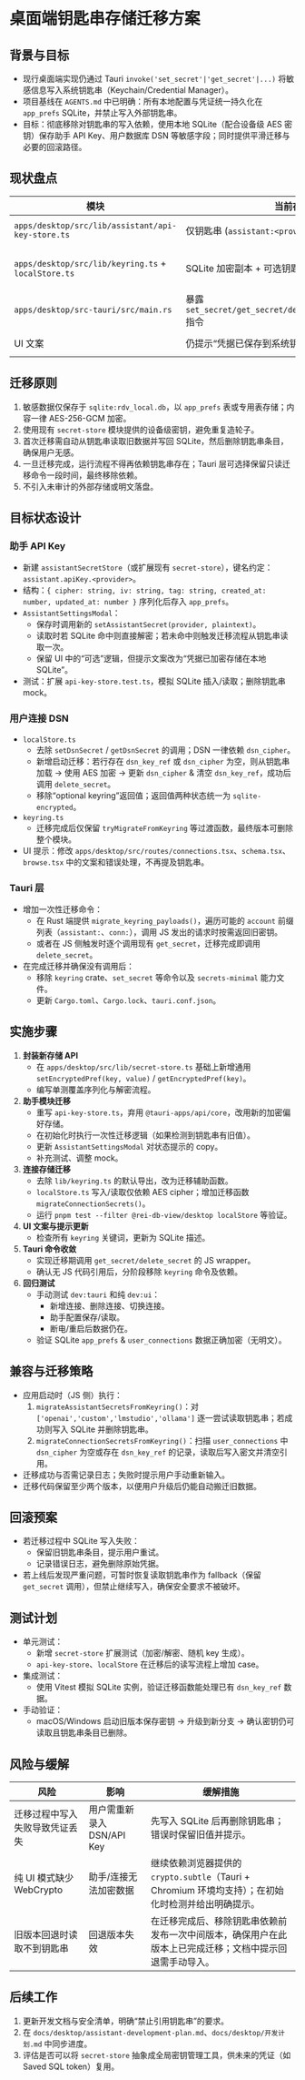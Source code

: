 # 桌面端钥匙串存储迁移方案

## 背景与目标

- 现行桌面端实现仍通过 Tauri `invoke('set_secret'|'get_secret'|...)` 将敏感信息写入系统钥匙串（Keychain/Credential Manager）。
- 项目基线在 `AGENTS.md` 中已明确：所有本地配置与凭证统一持久化在 `app_prefs` SQLite，并禁止写入外部钥匙串。
- 目标：彻底移除对钥匙串的写入依赖，使用本地 SQLite（配合设备级 AES 密钥）保存助手 API Key、用户数据库 DSN 等敏感字段；同时提供平滑迁移与必要的回滚路径。

## 现状盘点

| 模块 | 当前存储 | 说明 |
| --- | --- | --- |
| `apps/desktop/src/lib/assistant/api-key-store.ts` | 仅钥匙串 (`assistant:<provider>`) | `AssistantSettingsModal` 保存后即写入钥匙串，纯 UI 模式无法工作。|
| `apps/desktop/src/lib/keyring.ts` + `localStore.ts` | SQLite 加密副本 + 可选钥匙串 (`conn:<id>`) | DSN 默认写入 `user_connections.dsn_cipher`，但仍尝试同步钥匙串并保留 `dsn_key_ref` 回退。|
| `apps/desktop/src-tauri/src/main.rs` | 暴露 `set_secret/get_secret/delete_secret/has_secret` 指令 | 所有钥匙串操作入口；依赖 `keyring` crate 和 `secrets-minimal` capability。|
| UI 文案 | 仍提示“凭据已保存到系统钥匙串” | `apps/desktop/src/routes/connections.tsx` 等存在 Keyring 相关提示。|

## 迁移原则

1. 敏感数据仅保存于 `sqlite:rdv_local.db`，以 `app_prefs` 表或专用表存储；内容一律 AES-256-GCM 加密。
2. 使用现有 `secret-store` 模块提供的设备级密钥，避免重复造轮子。
3. 首次迁移需自动从钥匙串读取旧数据并写回 SQLite，然后删除钥匙串条目，确保用户无感。
4. 一旦迁移完成，运行流程不得再依赖钥匙串存在；Tauri 层可选择保留只读迁移命令一段时间，最终移除依赖。
5. 不引入未审计的外部存储或明文落盘。

## 目标状态设计

### 助手 API Key
- 新建 `assistantSecretStore`（或扩展现有 `secret-store`），键名约定：`assistant.apiKey.<provider>`。
- 结构：`{ cipher: string, iv: string, tag: string, created_at: number, updated_at: number }` 序列化后存入 `app_prefs`。
- `AssistantSettingsModal`：
  - 保存时调用新的 `setAssistantSecret(provider, plaintext)`。
  - 读取时若 SQLite 命中则直接解密；若未命中则触发迁移流程从钥匙串读取一次。
  - 保留 UI 中的“可选”逻辑，但提示文案改为“凭据已加密存储在本地 SQLite”。
- 测试：扩展 `api-key-store.test.ts`，模拟 SQLite 插入/读取；删除钥匙串 mock。

### 用户连接 DSN
- `localStore.ts`
  - 去除 `setDsnSecret` / `getDsnSecret` 的调用；DSN 一律依赖 `dsn_cipher`。
  - 新增启动迁移：若行存在 `dsn_key_ref` 或 `dsn_cipher` 为空，则从钥匙串加载 → 使用 AES 加密 → 更新 `dsn_cipher` & 清空 `dsn_key_ref`，成功后调用 `delete_secret`。
  - 移除“optional keyring”返回值；返回值两种状态统一为 `sqlite-encrypted`。
- `keyring.ts`
  - 迁移完成后仅保留 `tryMigrateFromKeyring` 等过渡函数，最终版本可删除整个模块。
- UI 提示：修改 `apps/desktop/src/routes/connections.tsx`、`schema.tsx`、`browse.tsx` 中的文案和错误处理，不再提及钥匙串。

### Tauri 层
- 增加一次性迁移命令：
  - 在 Rust 端提供 `migrate_keyring_payloads()`，遍历可能的 `account` 前缀列表（`assistant:`、`conn:`），调用 JS 发出的请求时按需返回旧密钥。
  - 或者在 JS 侧触发时逐个调用现有 `get_secret`，迁移完成即调用 `delete_secret`。
- 在完成迁移并确保没有调用后：
  - 移除 `keyring` crate、`set_secret` 等命令以及 `secrets-minimal` 能力文件。
  - 更新 `Cargo.toml`、`Cargo.lock`、`tauri.conf.json`。

## 实施步骤

1. **封装新存储 API**
   - 在 `apps/desktop/src/lib/secret-store.ts` 基础上新增通用 `setEncryptedPref(key, value)` / `getEncryptedPref(key)`。
   - 编写单测覆盖序列化与解密流程。
2. **助手模块迁移**
   - 重写 `api-key-store.ts`，弃用 `@tauri-apps/api/core`，改用新的加密偏好存储。
   - 在初始化时执行一次性迁移逻辑（如果检测到钥匙串有旧值）。
   - 更新 `AssistantSettingsModal` 对状态提示的 copy。
   - 补充测试、调整 mock。
3. **连接存储迁移**
   - 去除 `lib/keyring.ts` 的默认导出，改为迁移辅助函数。
   - `localStore.ts` 写入/读取仅依赖 AES cipher；增加迁移函数 `migrateConnectionSecrets()`。
   - 运行 `pnpm test --filter @rei-db-view/desktop localStore` 等验证。
4. **UI 文案与提示更新**
   - 检查所有 `keyring` 关键词，更新为 SQLite 描述。
5. **Tauri 命令收敛**
   - 实现迁移期调用 `get_secret/delete_secret` 的 JS wrapper。
   - 确认无 JS 代码引用后，分阶段移除 `keyring` 命令及依赖。
6. **回归测试**
   - 手动测试 `dev:tauri` 和纯 `dev:ui`：
     - 新增连接、删除连接、切换连接。
     - 助手配置保存/读取。
     - 断电/重启后数据仍在。
   - 验证 SQLite `app_prefs` & `user_connections` 数据正确加密（无明文）。

## 兼容与迁移策略

- 应用启动时（JS 侧）执行：
  1. `migrateAssistantSecretsFromKeyring()`：对 `['openai','custom','lmstudio','ollama']` 逐一尝试读取钥匙串；若成功则写入 SQLite 并删除钥匙串。
  2. `migrateConnectionSecretsFromKeyring()`：扫描 `user_connections` 中 `dsn_cipher` 为空或存在 `dsn_key_ref` 的记录，读取后写入密文并清空引用。
- 迁移成功与否需记录日志；失败时提示用户手动重新输入。
- 迁移代码保留至少两个版本，以便用户升级后仍能自动搬迁旧数据。

## 回滚预案

- 若迁移过程中 SQLite 写入失败：
  - 保留旧钥匙串条目，提示用户重试。
  - 记录错误日志，避免删除原始凭据。
- 若上线后发现严重问题，可暂时恢复读取钥匙串作为 fallback（保留 `get_secret` 调用），但禁止继续写入，确保安全要求不被破坏。

## 测试计划

- 单元测试：
  - 新增 `secret-store` 扩展测试（加密/解密、随机 key 生成）。
  - `api-key-store`、`localStore` 在迁移后的读写流程上增加 case。
- 集成测试：
  - 使用 Vitest 模拟 SQLite 实例，验证迁移函数能处理已有 `dsn_key_ref` 数据。
- 手动验证：
  - macOS/Windows 启动旧版本保存密钥 → 升级到新分支 → 确认密钥仍可读取且钥匙串条目已删除。

## 风险与缓解

| 风险 | 影响 | 缓解措施 |
| --- | --- | --- |
| 迁移过程中写入失败导致凭证丢失 | 用户需重新录入 DSN/API Key | 先写入 SQLite 后再删除钥匙串；错误时保留旧值并提示。|
| 纯 UI 模式缺少 WebCrypto | 助手/连接无法加密数据 | 继续依赖浏览器提供的 `crypto.subtle`（Tauri + Chromium 环境均支持）；在初始化时检测并给出明确提示。|
| 旧版本回退时读取不到钥匙串 | 回退版本失效 | 在迁移完成后、移除钥匙串依赖前发布一次中间版本，确保用户在此版本上已完成迁移；文档中提示回退需手动导入。|

## 后续工作

1. 更新开发文档与安全清单，明确“禁止引用钥匙串”的要求。
2. 在 `docs/desktop/assistant-development-plan.md`、`docs/desktop/开发计划.md` 中同步进度。
3. 评估是否可以将 `secret-store` 抽象成全局密钥管理工具，供未来的凭证（如 Saved SQL token）复用。

